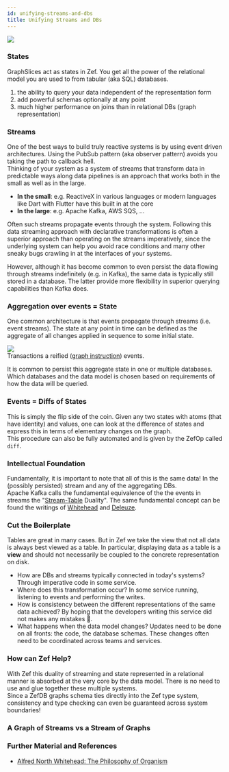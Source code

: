 ```yaml
---
id: unifying-streams-and-dbs
title: Unifying Streams and DBs
---
```


  
  
![](25cd990ffb2d0de4a3982268d46e73315e9d58bc526c69c1ab8d5635369152b5.png)  
  
  
### States  
GraphSlices act as states in Zef. You get all the power of the relational model you are used to from tabular (aka SQL) databases.  
1. the ability to query your data independent of the representation form  
2. add powerful schemas optionally at any point  
3. much higher performance on joins than in relational DBs (graph representation)  
  
  
  
### Streams  
One of the best ways to build truly reactive systems is by using event driven architectures. Using the PubSub pattern (aka observer pattern) avoids you taking the path to callback hell.   
Thinking of your system as a system of streams that transform data in predictable ways along data pipelines is an approach that works both in the small  as well as in the large.  
  
- **In the small**: e.g. ReactiveX in various languages or modern languages like Dart with Flutter have this built in at the core  
- **In the large**: e.g. Apache Kafka, AWS SQS, ...  
  
Often such streams propagate events through the system. Following this data streaming approach with declarative transformations is often a superior approach than operating on the streams imperatively, since the underlying system can help you avoid race conditions and many other sneaky bugs crawling in at the interfaces of your systems.  
  
However, although it has become common to even persist the data flowing through streams indefinitely (e.g. in Kafka), the same data is typically still stored in a database. The latter provide more flexibility in superior querying capabilities than Kafka does.  
  
  
  
### Aggregation over events = State  
One common architecture is that events propagate through streams (i.e. event streams). The state at any point in time can be defined as the aggregate of all changes applied in sequence to some initial state.  
  
![](8fc3279a6490993e24f6d0198f052988cdc253dd131094ff3d5ad3e41aa59dae.png)  
Transactions a reified ([graph instruction](graph-instructions)) events.  
  
It is common to persist this aggregate state in one or multiple databases. Which databases and the data model is chosen based on requirements of how the data will be queried.  
  
  
### Events = Diffs of States  
This is simply the flip side of the coin. Given any two states with atoms (that have identity) and values, one can look at the difference of states and express this in terms of elementary changes on the graph.  
This procedure can also be fully automated and is given by the ZefOp called `diff`.   
  
  
  
### Intellectual Foundation  
Fundamentally, it is important to note that all of this is the same data! In the (possibly persisted) stream and any of the aggregating DBs.   
Apache Kafka calls the fundamental equivalence of the the events in streams the "[Stream-Table](https://www.confluent.io/blog/kafka-streams-tables-part-1-event-streaming/) Duality". The same fundamental concept can be found the writings of [Whitehead](https://plato.stanford.edu/entries/process-philosophy/) and [Deleuze](https://plato.stanford.edu/entries/deleuze/#PhilDiff).  
  
  
### Cut the Boilerplate  
Tables are great in many cases. But in Zef we take the view that not all data is always best viewed as a table. In particular, displaying data as a table is a **view** and should not necessarily be coupled to the concrete representation on disk.  
  
- How are DBs and streams typically connected in today's systems? Through imperative code in some service.  
- Where does this transformation occur? In some service running, listening to events and performing the writes.  
- How is consistency between the different representations of the same data achieved? By hoping that the developers writing this service did not makes any mistakes 🤞.  
- What happens when the data model changes? Updates need to be done on all fronts: the code, the database schemas. These changes often need to be coordinated across teams and services.  
  
  
### How can Zef Help?  
With Zef this duality of streaming and state represented in a relational manner is absorbed at the very core by the data model. There is no need to use and glue together these multiple systems.  
Since a ZefDB graphs schema ties directly into the Zef type system, consistency and type checking can even be guaranteed across system boundaries!  
  
  
### A Graph of Streams vs a Stream of Graphs  
  
  
  
  
### Further Material and References  
- [Alfred North Whitehead: The Philosophy of Organism](https://socialecologies.wordpress.com/2012/10/11/alfred-north-whitehead-the-philosophy-of-organization/)  
  
